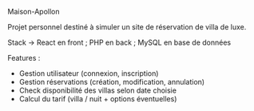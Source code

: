 Maison-Apollon

Projet personnel destiné à simuler un site de réservation de villa de luxe. 

Stack -> React en front ; PHP en back ; MySQL en base de données

Features : 

  - Gestion utilisateur (connexion, inscription)
  - Gestion réservations (création, modification, annulation)
  - Check disponibilité des villas selon date choisie
  - Calcul du tarif (villa / nuit + options éventuelles) 
